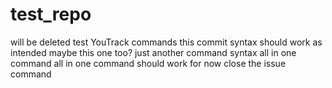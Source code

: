 # test_repo
will be deleted
test YouTrack commands
this commit syntax should work as intended
maybe this one too?
just another command syntax
all in one command
all in one command should work for now
close the issue command